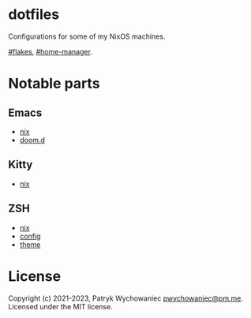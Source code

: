 # dotfiles

Configurations for some of my NixOS machines.

[#flakes](https://nixos.wiki/wiki/Flakes),
[#home-manager](https://github.com/nix-community/home-manager).

# Notable parts

## Emacs

- [nix](apps/emacs.nix)
- [doom.d](apps/emacs/doom.d)

## Kitty

- [nix](apps/kitty.nix)

## ZSH

- [nix](apps/zsh.nix)
- [config](apps/zsh/init.zsh)
- [theme](apps/zsh/custom/themes/custom.zsh-theme)

# License

Copyright (c) 2021-2023, Patryk Wychowaniec <pwychowaniec@pm.me>.    
Licensed under the MIT license.
